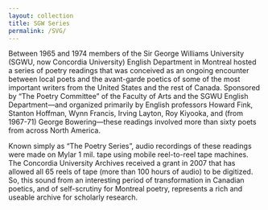 ```yaml
---
layout: collection
title: SGW Series
permalink: /SVG/
---
```


Between 1965 and 1974 members of the Sir George Williams University (SGWU, now Concordia University) English Department in Montreal hosted a series of poetry readings that was conceived as an ongoing encounter between local poets and the avant-garde poetics of some of the most important writers from the United States and the rest of Canada. Sponsored by “The Poetry Committee” of the Faculty of Arts and the SGWU English Department—and organized primarily by English professors Howard Fink, Stanton Hoffman, Wynn Francis, Irving Layton, Roy Kiyooka, and (from 1967-71) George Bowering—these readings involved more than sixty poets from across North America.

Known simply as “The Poetry Series”, audio recordings of these readings were made on Mylar 1 mil. tape using mobile reel-to-reel tape machines. The Concordia University Archives received a grant in 2007 that has allowed all 65 reels of tape (more than 100 hours of audio) to be digitized. So, this sound from an interesting period of transformation in Canadian poetics, and of self-scrutiny for Montreal poetry, represents a rich and useable archive for scholarly research.